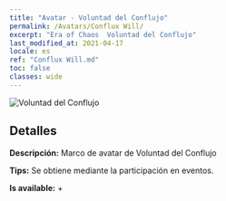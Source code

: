 ```yaml
---
title: "Avatar - Voluntad del Conflujo"
permalink: /Avatars/Conflux Will/
excerpt: "Era of Chaos  Voluntad del Conflujo"
last_modified_at: 2021-04-17
locale: es
ref: "Conflux Will.md"
toc: false
classes: wide
---
```

 ![Voluntad del Conflujo](/images/a/avatarFrame_117.png)

## Detalles

 **Descripción:** Marco de avatar de Voluntad del Conflujo 

 **Tips:** Se obtiene mediante la participación en eventos. 

 **Is available:**  + 

